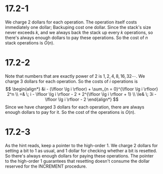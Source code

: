# 17.2-1
We charge 2 dollars for each operation. The operation itself costs immediately one dollar; Backuping cost one dollar. Since the stack's size never exceeds $k$, and we always back the stack up every $k$ operations, so there's always enough dollars to pay these operations. So the cost of $n$ stack operations is $O(n)$.

# 17.2-2
Note that numbers that are exactly power of 2 is $1, 2, 4, 8, 16, 32 \cdots$. We charge 3 dollars for each operation. So the costs of $i$ operations is 
$$
\begin{align*}
&i - (\lfloor \lg i \rfloor) + \sum_{n = 0}^{\lfloor \lg i \rfloor} 2^n \\
=& \; i - \lfloor \lg i \rfloor - 2 + 2^{\lfloor \lg i \rfloor + 1} \\
\le& \; 3i - \lfloor \lg i \rfloor - 2
\end{align*}
$$
Since we have charged 3 dollars for each operation, there are always enough dollars to pay for it. So the cost of the operations is $O(n)$.

# 17.2-3
As the hint reads, keep a pointer to the high-order 1. We charge 2 dollars for setting a bit to 1 as usual, and 1 dollar for checking whether a bit is resetted. So there's always enough dollars for paying these operations. The pointer to the high-order 1 guarantees that resetting doesn't consume the dollar reserved for the INCREMENT procedure.